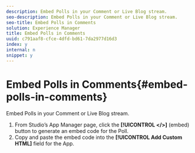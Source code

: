 ```yaml
---
description: Embed Polls in your Comment or Live Blog stream.
seo-description: Embed Polls in your Comment or Live Blog stream.
seo-title: Embed Polls in Comments
solution: Experience Manager
title: Embed Polls in Comments
uuid: c791aaf8-cfce-4dfd-bd61-7da2977d16d3
index: y
internal: n
snippet: y
---
```


# Embed Polls in Comments{#embed-polls-in-comments}

Embed Polls in your Comment or Live Blog stream.

1. From Studio’s App Manager page, click the **[!UICONTROL </>]** (embed) button to generate an embed code for the Poll.
1. Copy and paste the embed code into the **[!UICONTROL Add Custom HTML]** field for the App.

